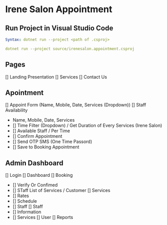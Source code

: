 # Irene Salon Appointment

## Run Project in Visual Studio Code
```yaml
Syntax: dotnet run --project <path of .csproj>

dotnet run --project source/irenesalon.appointment.csproj
```

## Pages
[] Landing Presentation
[] Services
[] Contact Us

## Apointment
[] Appoint Form (Name, Mobile, Date, Services (Dropdown))
[] Staff Availability
 - Name, Mobile, Date, Services
 - [] Time Filter (Dropdown) / Get Duration of Every Services (Irene Salon)
 - [] Available Staff / Per Time
 - [] Confirm Appointment
 - [] Send OTP SMS (One Time Passord)
 - [] Save to Booking Appointment

## Admin Dashboard
[] Login
[] Dashboard
[] Booking
- [] Verify Or Confimed
- [] STaff List of Services / Customer
[] Services
- [] Rates
- [] Schedule
- [] Staff
[] Staff
- [] Information
- [] Services
[] User
[] Reports

